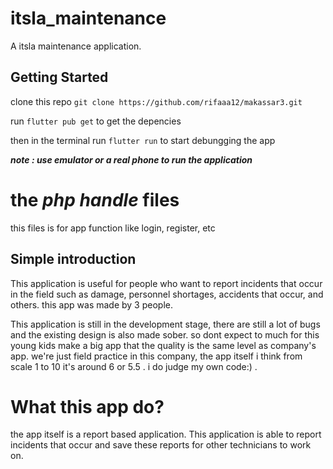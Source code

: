 # itsla_maintenance

A itsla maintenance application.

## Getting Started

clone this repo ```git clone https://github.com/rifaaa12/makassar3.git```

run ```flutter pub get``` to get the depencies

then in the terminal run ```flutter run``` to start debungging the app

***note : use emulator or a real phone to run the application***

# the ***php handle*** files

this files is for app function like login, register, etc

## Simple introduction

This application is useful for people who want to report incidents that occur in the field such as damage, personnel shortages, accidents that occur, and others. this app was made by 3 people.

This application is still in the development stage, there are still a lot of bugs and the existing design is also made sober. so dont expect to much for this young kids make a big app that the quality is the same level as company's app. we're just field practice in this company, the app itself i think from scale 1 to 10 it's around 6 or 5.5 . i do judge my own code:) . 


# What this app do?

the app itself is a report based application. This application is able to report incidents that occur and save these reports for other technicians to work on. 


